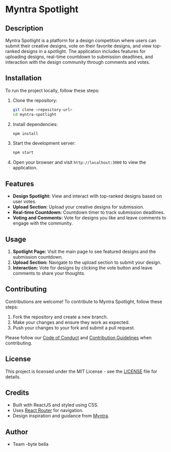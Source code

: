 
# Myntra Spotlight

## Description
Myntra Spotlight is a platform for a design competition where users can submit their creative designs, vote on their favorite designs, and view top-ranked designs in a spotlight. The application includes features for uploading designs, real-time countdown to submission deadlines, and interaction with the design community through comments and votes.

## Installation
To run the project locally, follow these steps:

1. Clone the repository:
   ```bash
   git clone <repository-url>
   cd myntra-spotlight
   ```

2. Install dependencies:
   ```bash
   npm install
   ```

3. Start the development server:
   ```bash
   npm start
   ```

4. Open your browser and visit `http://localhost:3000` to view the application.

## Features
- **Design Spotlight:** View and interact with top-ranked designs based on user votes.
- **Upload Section:** Upload your creative designs for submission.
- **Real-time Countdown:** Countdown timer to track submission deadlines.
- **Voting and Comments:** Vote for designs you like and leave comments to engage with the community.

## Usage
1. **Spotlight Page:** Visit the main page to see featured designs and the submission countdown.
2. **Upload Section:** Navigate to the upload section to submit your design.
3. **Interaction:** Vote for designs by clicking the vote button and leave comments to share your thoughts.

## Contributing
Contributions are welcome! To contribute to Myntra Spotlight, follow these steps:

1. Fork the repository and create a new branch.
2. Make your changes and ensure they work as expected.
3. Push your changes to your fork and submit a pull request.

Please follow our [Code of Conduct](CODE_OF_CONDUCT.md) and [Contribution Guidelines](CONTRIBUTING.md) when contributing.

## License
This project is licensed under the MIT License - see the [LICENSE](LICENSE) file for details.

## Credits
- Built with ReactJS and styled using CSS.
- Uses [React Router](https://reactrouter.com/) for navigation.
- Design inspiration and guidance from [Myntra](https://www.myntra.com/).

## Author
- Team -byte bella 



